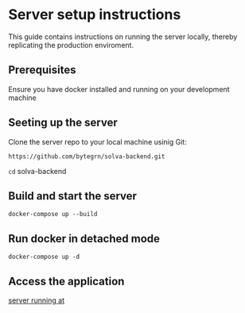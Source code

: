 # Server setup instructions

This guide contains instructions on running the server locally, thereby replicating the production enviroment.

## Prerequisites

Ensure you have docker installed and running on your development machine

## Seeting up the server

Clone the server repo to your local machine usinig Git:

`https://github.com/bytegrn/solva-backend.git`

`cd` solva-backend

## Build and start the server

`docker-compose up --build`

## Run docker in detached mode

`docker-compose up -d`

## Access the application

[server running at](http://localhost:3002)
